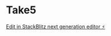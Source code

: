 # Take5

[Edit in StackBlitz next generation editor ⚡️](https://stackblitz.com/~/github.com/amithcabraal/Take5)